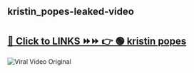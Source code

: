
 ## kristin_popes-leaked-video 

# <h2><a href="https://clipsfans.com/kristin_popes&ref=git">🔗 Click to LINKS ⏩⏩ 👉 🟢 kristin popes </a></h2>

<a href="https://clipsfans.com/kristin_popes&ref=git" rel="nofollow" data-target="animated-image.originalLink"><img src="https://i.ibb.co.com/xMMVF88/686577567.gif" alt="Viral Video Original" style="max-width: 100%; display: inline-block;" data-target="animated-image.originalImage"></a>
